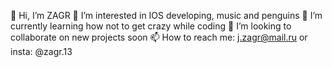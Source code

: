👋 Hi, I’m ZAGR
👀 I’m interested in IOS developing, music and penguins
🌱 I’m currently learning how not to get crazy while coding
💞️ I’m looking to collaborate on new projects soon
📫 How to reach me: j.zagr@mail.ru or insta: @zagr.13

<!---
ZAGRj/ZAGRj is a ✨ special ✨ repository because its `README.md` (this file) appears on your GitHub profile.
You can click the Preview link to take a look at your changes.
--->
